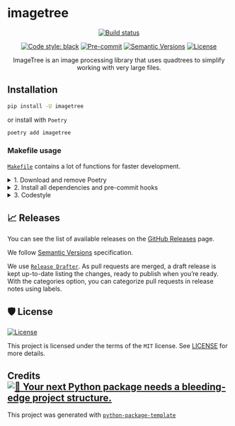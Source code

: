 # imagetree

<div align="center">

[![Build status](https://github.com/simonsobs/imagetree/workflows/build/badge.svg?branch=master&event=push)](https://github.com/simonsobs/imagetree/actions?query=workflow%3Abuild)

[![Code style: black](https://img.shields.io/badge/code%20style-black-000000.svg)](https://github.com/psf/black)
[![Pre-commit](https://img.shields.io/badge/pre--commit-enabled-brightgreen?logo=pre-commit&logoColor=white)](https://github.com/simonsobs/imagetree/blob/master/.pre-commit-config.yaml)
[![Semantic Versions](https://img.shields.io/badge/%20%20%F0%9F%93%A6%F0%9F%9A%80-semantic--versions-e10079.svg)](https://github.com/simonsobs/imagetree/releases)
[![License](https://img.shields.io/github/license/simonsobs/imagetree)](https://github.com/simonsobs/imagetree/blob/master/LICENSE)

ImageTree is an image processing library that uses quadtrees to simplify working with very large files.

</div>


## Installation

```bash
pip install -U imagetree
```

or install with `Poetry`

```bash
poetry add imagetree
```

### Makefile usage

[`Makefile`](https://github.com/simsonsobs/imagetree/blob/master/Makefile) contains a lot of functions for faster development.

<details>
<summary>1. Download and remove Poetry</summary>
<p>

To download and install Poetry run:

```bash
make poetry-download
```

To uninstall

```bash
make poetry-remove
```

</p>
</details>

<details>
<summary>2. Install all dependencies and pre-commit hooks</summary>
<p>

Install requirements:

```bash
make install
```

Pre-commit hooks coulb be installed after `git init` via

```bash
make pre-commit-install
```

</p>
</details>

<details>
<summary>3. Codestyle</summary>
<p>

Automatic formatting uses `pyupgrade`, `isort` and `black`.

```bash
make codestyle

# or use synonym
make formatting
```

Codestyle checks only, without rewriting files:

```bash
make check-codestyle
```

> Note: `check-codestyle` uses `isort`, `black` and `darglint` library

Update all dev libraries to the latest version using one comand

```bash
make update-dev-deps
```
</p>
</details>


## 📈 Releases

You can see the list of available releases on the [GitHub Releases](https://github.com/simsonsobs/imagetree/releases) page.

We follow [Semantic Versions](https://semver.org/) specification.

We use [`Release Drafter`](https://github.com/marketplace/actions/release-drafter). As pull requests are merged, a draft release is kept up-to-date listing the changes, ready to publish when you’re ready. With the categories option, you can categorize pull requests in release notes using labels.


## 🛡 License

[![License](https://img.shields.io/github/license/simsonsobs/imagetree)](https://github.com/simsonsobs/imagetree/blob/master/LICENSE)

This project is licensed under the terms of the `MIT` license. See [LICENSE](https://github.com/simsonsobs/imagetree/blob/master/LICENSE) for more details.


## Credits [![🚀 Your next Python package needs a bleeding-edge project structure.](https://img.shields.io/badge/python--package--template-%F0%9F%9A%80-brightgreen)](https://github.com/TezRomacH/python-package-template)

This project was generated with [`python-package-template`](https://github.com/TezRomacH/python-package-template)
